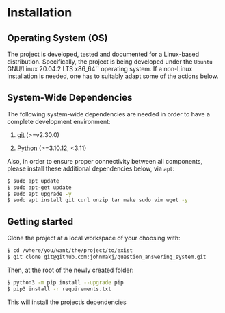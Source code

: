 # Installation

## Operating System (OS)

The project is developed, tested and documented for a Linux-based distribution. Specifically, the project is being
developed under the `Ubuntu` GNU/Linux 20.04.2 LTS x86_64\`\` operating system. If a non-Linux installation is needed,
one has to suitably adapt some of the actions below.

## System-Wide Dependencies

The following system-wide dependencies are needed in order to have a complete development environment:


1. [git](https://git-scm.com/) (>=v2.30.0)


2. [Python](https://www.python.org/) (>=3.10.12, <3.11)

Also, in order to ensure proper connectivity between all components, please install these additional dependencies
below, via `apt`:

```bash
$ sudo apt update
$ sudo apt-get update
$ sudo apt upgrade -y
$ sudo apt install git curl unzip tar make sudo vim wget -y
```

## Getting started

Clone the project at a local workspace of your choosing with:

```bash
$ cd /where/you/want/the/project/to/exist
$ git clone git@github.com:johnmakj/question_answering_system.git
```

Then, at the root of the newly created folder:

```bash
$ python3 -m pip install --upgrade pip
$ pip3 install -r requirements.txt
```

This will install the project’s dependencies
